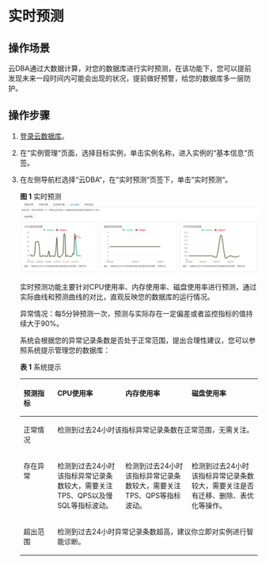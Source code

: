 # 实时预测<a name="rds_05_0030"></a>

## 操作场景<a name="section155076014202"></a>

云DBA通过大数据计算，对您的数据库进行实时预测，在该功能下，您可以提前发现未来一段时间内可能会出现的状况，提前做好预警，给您的数据库多一层防护。

## 操作步骤<a name="section57366545434"></a>

1.  [登录云数据库](https://support.huaweicloud.com/qs-rds/rds_login.html)。
2.  在“实例管理“页面，选择目标实例，单击实例名称，进入实例的“基本信息“页签。
3.  在左侧导航栏选择“云DBA“，在“实时预测“页签下，单击“实时预测“。

    **图 1**  实时预测<a name="fig0774912131520"></a>  
    ![](figures/实时预测.png "实时预测")

    实时预测功能主要针对CPU使用率、内存使用率、磁盘使用率进行预测，通过实际曲线和预测曲线的对比，直观反映您的数据库的运行情况。

    异常情况：每5分钟预测一次，预测与实际存在一定偏差或者监控指标的值持续大于90%。

    系统会根据您的异常记录条数是否处于正常范围，提出合理性建议，您可以参照系统提示管理您的数据库：

    **表 1**  系统提示

    <a name="table202191535314"></a>
    <table><thead align="left"><tr id="row1219731436"><th class="cellrowborder" valign="top" width="14.23%" id="mcps1.2.5.1.1"><p id="p2021993234"><a name="p2021993234"></a><a name="p2021993234"></a>预测指标</p>
    </th>
    <th class="cellrowborder" valign="top" width="28.63%" id="mcps1.2.5.1.2"><p id="p132191838319"><a name="p132191838319"></a><a name="p132191838319"></a>CPU使用率</p>
    </th>
    <th class="cellrowborder" valign="top" width="27.860000000000003%" id="mcps1.2.5.1.3"><p id="p8219183535"><a name="p8219183535"></a><a name="p8219183535"></a>内存使用率</p>
    </th>
    <th class="cellrowborder" valign="top" width="29.28%" id="mcps1.2.5.1.4"><p id="p621993531"><a name="p621993531"></a><a name="p621993531"></a>磁盘使用率</p>
    </th>
    </tr>
    </thead>
    <tbody><tr id="row112191731734"><td class="cellrowborder" valign="top" headers="mcps1.2.5.1.1 "><p id="p32191231831"><a name="p32191231831"></a><a name="p32191231831"></a>正常情况</p>
    </td>
    <td class="cellrowborder" colspan="3" valign="top" headers="mcps1.2.5.1.2 mcps1.2.5.1.3 mcps1.2.5.1.4 "><p id="p74776373510"><a name="p74776373510"></a><a name="p74776373510"></a>检测到过去24小时该指标异常记录条数在正常范围，无需关注。</p>
    </td>
    </tr>
    <tr id="row2219133837"><td class="cellrowborder" valign="top" width="14.23%" headers="mcps1.2.5.1.1 "><p id="p1021919310317"><a name="p1021919310317"></a><a name="p1021919310317"></a>存在异常</p>
    </td>
    <td class="cellrowborder" valign="top" width="28.63%" headers="mcps1.2.5.1.2 "><p id="p0219143332"><a name="p0219143332"></a><a name="p0219143332"></a>检测到过去24小时该指标异常记录条数较大，需要关注TPS、QPS以及慢SQL等指标波动。</p>
    </td>
    <td class="cellrowborder" valign="top" width="27.860000000000003%" headers="mcps1.2.5.1.3 "><p id="p185301281266"><a name="p185301281266"></a><a name="p185301281266"></a>检测到过去24小时该指标异常记录条数较大，需要关注TPS、QPS等指标波动。</p>
    </td>
    <td class="cellrowborder" valign="top" width="29.28%" headers="mcps1.2.5.1.4 "><p id="p20219731839"><a name="p20219731839"></a><a name="p20219731839"></a>检测到过去24小时该指标异常记录条数较大，需要关注是否有迁移、删除、表优化等操作。</p>
    </td>
    </tr>
    <tr id="row15219431131"><td class="cellrowborder" valign="top" headers="mcps1.2.5.1.1 "><p id="p112191933311"><a name="p112191933311"></a><a name="p112191933311"></a>超出范围</p>
    </td>
    <td class="cellrowborder" colspan="3" valign="top" headers="mcps1.2.5.1.2 mcps1.2.5.1.3 mcps1.2.5.1.4 "><p id="p19216141061"><a name="p19216141061"></a><a name="p19216141061"></a>检测到过去24小时异常记录条数超高，建议你立即对实例进行智能诊断。</p>
    </td>
    </tr>
    </tbody>
    </table>


